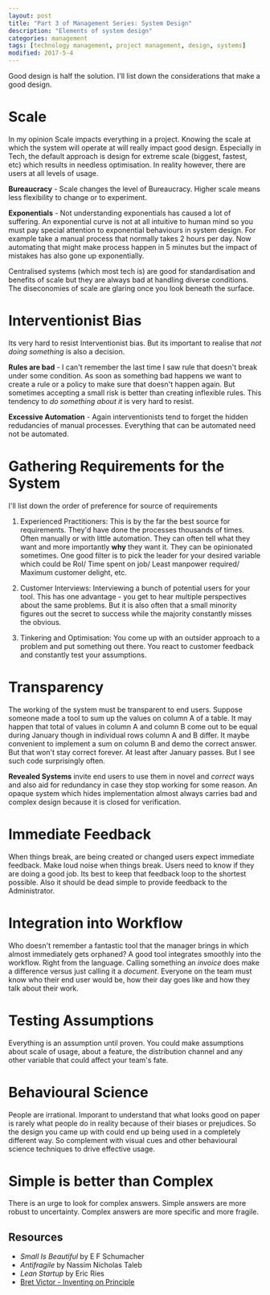 ```yaml
---
layout: post
title: "Part 3 of Management Series: System Design"
description: "Elements of system design"
categories: management
tags: [technology management, project management, design, systems]
modified: 2017-5-4
---
```

Good design is half the solution. I'll list down the considerations that make a good design.

# Scale

In my opinion Scale impacts everything in a project. Knowing the scale at which the system will operate at will really impact good design. Especially in Tech, the default approach is design for extreme scale (biggest, fastest, etc) which results in needless optimisation. In reality however, there are users at all levels of usage.

**Bureaucracy** - Scale changes the level of Bureaucracy. Higher scale means less flexibility to change or to experiment.

**Exponentials** - Not understanding exponentials has caused a lot of suffering. An exponential curve is not at all intuitive to human mind so you must pay special attention to exponential behaviours in system design. For example take a manual process that normally takes 2 hours per day. Now automating that might make process happen in 5 minutes but the impact of mistakes has also gone up exponentially.

Centralised systems (which most tech is) are good for standardisation and benefits of scale but they are always bad at handling diverse conditions. The diseconomies of scale are glaring once you look beneath the surface.

# Interventionist Bias

Its very hard to resist Interventionist bias. But its important to realise that _not doing something_ is also a decision.

**Rules are bad** - I can't remember the last time I saw rule that doesn't break under some condition. As soon as something bad happens we want to create a rule or a policy to make sure that doesn't happen again. But sometimes accepting a small risk is better than creating inflexible rules. This tendency to _do something about it_ is very hard to resist.

**Excessive Automation** - Again interventionists tend to forget the hidden redudancies of manual processes. Everything that can be automated need not be automated.

# Gathering Requirements for the System

I'll list down the order of preference for source of requirements

1. Experienced Practitioners: This is by the far the best source for requirements. They'd have done the processes thousands of times. Often manually or with little automation. They can often tell what they want and more importantly **why** they want it. They can be opinionated sometimes. One good filter is to pick the leader for your desired variable which could be RoI/ Time spent on job/ Least manpower required/ Maximum customer delight, etc.

2. Customer Interviews: Interviewing a bunch of potential users for your tool. This has one advantage - you get to hear multiple perspectives about the same problems. But it is also often that a small minority figures out the secret to success while the majority constantly misses the obvious.

3. Tinkering and Optimisation: You come up with an outsider approach to a problem and put something out there. You react to customer feedback and constantly test your assumptions.

# Transparency

The working of the system must be transparent to end users. Suppose someone made a tool to sum up the values on column A of a table. It may happen that total of values in column A and column B come out to be equal during January though in individual rows column A and B differ. It maybe convenient to implement a sum on column B and demo the correct answer. But that won't stay correct forever. At least after January passes. But I see such code surprisingly often.

**Revealed Systems** invite end users to use them in novel and _correct_ ways and also aid for redundancy in case they stop working for some reason. An opaque system which hides implementation almost always carries bad and complex design because it is closed for verification.

# Immediate Feedback

When things break, are being created or changed users expect immediate feedback. Make loud noise when things break. Users need to know if they are doing a good job. Its best to keep that feedback loop to the shortest possible. Also it should be dead simple to provide feedback to the Administrator.

# Integration into Workflow

Who doesn't remember a fantastic tool that the manager brings in which almost immediately gets orphaned? A good tool integrates smoothly into the workflow. Right from the language. Calling something an _invoice_ does make a difference versus just calling it a _document_. Everyone on the team must know who their end user would be, how their day goes like and how they talk about their work.

# Testing Assumptions

Everything is an assumption until proven. You could make assumptions about scale of usage, about a feature, the distribution channel and any other variable that could affect your team's fate.

# Behavioural Science

People are irrational. Imporant to understand that what looks good on paper is rarely what people do in reality because of their biases or prejudices. So the design you came up with could end up being used in a completely different way. So complement with visual cues and other behavioural science techniques to drive effective usage.

# Simple is better than Complex

There is an urge to look for complex answers. Simple answers are more robust to uncertainty. Complex answers are more specific and more fragile.


Resources
-----------

* _Small Is Beautiful_ by E F Schumacher
* _Antifragile_ by Nassim Nicholas Taleb
* _Lean Startup_ by Eric Ries
* [Bret Victor - Inventing on Principle](https://vimeo.com/36579366)
